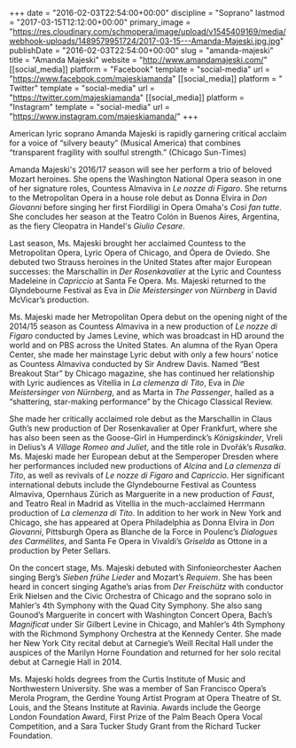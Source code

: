 +++
date = "2016-02-03T22:54:00+00:00"
discipline = "Soprano"
lastmod = "2017-03-15T12:12:00+00:00"
primary_image = "https://res.cloudinary.com/schmopera/image/upload/v1545409169/media/webhook-uploads/1489579951724/2017-03-15---Amanda-Majeski.jpg.jpg"
publishDate = "2016-02-03T22:54:00+00:00"
slug = "amanda-majeski"
title = "Amanda Majeski"
website = "http://www.amandamajeski.com/"
[[social_media]]
platform = "Facebook"
template = "social-media"
url = "https://www.facebook.com/majeskiamanda"
[[social_media]]
platform = " Twitter"
template = "social-media"
url = "https://twitter.com/majeskiamanda"
[[social_media]]
platform = "Instagram"
template = "social-media"
url = "https://www.instagram.com/majeskiamanda/"
+++

American lyric soprano Amanda Majeski is rapidly garnering critical acclaim for a voice of “silvery beauty” (Musical America) that combines “transparent fragility with soulful strength.” (Chicago Sun-Times)

Amanda Majeski's 2016/17 season will see her perform a trio of beloved Mozart heroines. She opens the Washington National Opera season in one of her signature roles, Countess Almaviva in *Le nozze di Figaro*. She returns to the Metropolitan Opera in a house role debut as Donna Elvira in *Don Giovanni* before singing her first Fiordiligi in Opera Omaha's *Così fan tutte*. She concludes her season at the Teatro Colón in Buenos Aires, Argentina, as the fiery Cleopatra in Handel's *Giulio Cesare*.

Last season, Ms. Majeski brought her acclaimed Countess to the Metropolitan Opera, Lyric Opera of Chicago, and Ópera de Oviedo. She debuted two Strauss heroines in the United States after major European successes: the Marschallin in *Der Rosenkavalier* at the Lyric and Countess Madeleine in *Capriccio* at Santa Fe Opera. Ms. Majeski returned to the Glyndebourne Festival as Eva in *Die Meistersinger von Nürnberg* in David McVicar’s production.
 
Ms. Majeski made her Metropolitan Opera debut on the opening night of the 2014/15 season as Countess Almaviva in a new production of *Le nozze di Figaro* conducted by James Levine, which was broadcast in HD around the world and on PBS across the United States. An alumna of the Ryan Opera Center, she made her mainstage Lyric debut with only a few hours’ notice as Countess Almaviva conducted by Sir Andrew Davis.  Named “Best Breakout Star” by Chicago magazine, she has continued her relationship with Lyric audiences as Vitellia in *La clemenza di Tito*, Eva in *Die Meistersinger von Nürnberg*, and as Marta in *The Passenger*, hailed as a “shattering, star-making performance” by the Chicago Classical Review.
 
She made her critically acclaimed role debut as the Marschallin in Claus Guth’s new production of Der Rosenkavalier at Oper Frankfurt, where she has also been seen as the Goose-Girl in Humperdinck’s *Königskinder*, Vreli in Delius’s *A Village Romeo and Juliet*, and the title role in Dvořák’s *Rusalka*. Ms. Majeski made her European debut at the Semperoper Dresden where her performances included new productions of *Alcina* and *La clemenza di Tito*, as well as revivals of *Le nozze di Figaro* and *Capriccio*.  Her significant international debuts include the Glyndebourne Festival as Countess Almaviva, Opernhaus Zürich as Marguerite in a new production of *Faust*, and Teatro Real in Madrid as Vitellia in the much-acclaimed Herrmann production of *La clemenza di Tito*. In addition to her work in New York and Chicago, she has appeared at Opera Philadelphia as Donna Elvira in *Don Giovanni*, Pittsburgh Opera as Blanche de la Force in Poulenc’s *Dialogues des Carmélites*, and Santa Fe Opera in Vivaldi’s *Griselda* as Ottone in a production by Peter Sellars.

On the concert stage, Ms. Majeski debuted with Sinfonieorchester Aachen singing Berg’s *Sieben frühe Lieder* and Mozart’s *Requiem*. She has been heard in concert singing Agathe’s arias from *Der Freischütz* with conductor Erik Nielsen and the Civic Orchestra of Chicago and the soprano solo in Mahler’s 4th Symphony with the Quad City Symphony. She also sang Gounod’s Marguerite in concert with Washington Concert Opera, Bach’s *Magnificat* under Sir Gilbert Levine in Chicago, and Mahler’s 4th Symphony with the Richmond Symphony Orchestra at the Kennedy Center. She made her New York City recital debut at Carnegie’s Weill Recital Hall under the auspices of the Marilyn Horne Foundation and returned for her solo recital debut at Carnegie Hall in 2014.
 
Ms. Majeski holds degrees from the Curtis Institute of Music and Northwestern University. She was a member of San Francisco Opera’s Merola Program, the Gerdine Young Artist Program at Opera Theatre of St. Louis, and the Steans Institute at Ravinia. Awards include the George London Foundation Award, First Prize of the Palm Beach Opera Vocal Competition, and a Sara Tucker Study Grant from the Richard Tucker Foundation.
